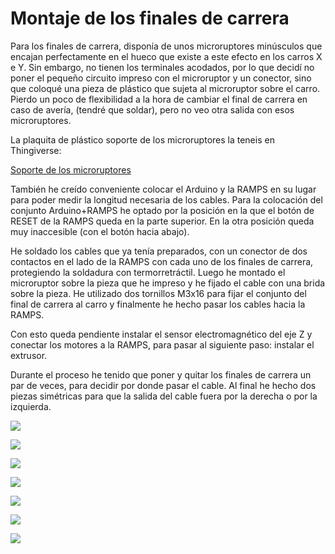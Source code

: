 # Montaje de los finales de carrera

Para los finales de carrera, disponía de unos microruptores minúsculos que encajan perfectamente en el hueco que existe a este efecto en los carros X e Y. Sin embargo, no tienen los terminales acodados, por lo que decidí no  poner el pequeño circuito impreso con el microruptor y un conector, sino que coloqué una pieza de plástico que sujeta al microruptor sobre el carro. Pierdo un poco de flexibilidad a la hora de cambiar el final de carrera en caso de avería, (tendré que soldar), pero no veo otra salida con esos microruptores.

La plaquita de plástico soporte de los microruptores la teneis en Thingiverse: 

  [Soporte de los microruptores](http://www.thingiverse.com/thing:1252133)

También he creído conveniente colocar el Arduino y la RAMPS en su lugar para poder medir la longitud necesaria de los cables. Para la colocación del conjunto Arduino+RAMPS he optado por la posición en la que el botón de RESET de la RAMPS queda en la parte superior. En la otra posición queda muy inaccesible (con el botón hacia abajo).

He soldado los cables que ya tenía preparados, con un conector de dos contactos en el lado de la RAMPS con cada uno de los finales de carrera, protegiendo la soldadura con termorretráctil. Luego he montado el microruptor sobre la pieza que he impreso y he fijado el cable con una brida sobre la pieza. He utilizado dos tornillos M3x16 para fijar el conjunto del final de carrera al carro y finalmente he hecho pasar los cables hacia la RAMPS.

Con esto queda pendiente instalar el sensor electromagnético del eje Z y conectar los motores a la RAMPS, para pasar al siguiente paso: instalar el extrusor.

Durante el proceso he tenido que poner y quitar los finales de carrera un par de veces, para decidir por donde pasar el cable. Al final he hecho dos piezas simétricas para que la salida del cable fuera por la derecha o por la izquierda.

![](https://lh3.googleusercontent.com/EQa8TJWtc_HT3rbBfRP6ule4XmnwQDXSoBROfCqelQUHR44wlfp3s_hDsWarqNeeBwUK1N7nmA=w1920-h1080-rw-no)

![](https://lh3.googleusercontent.com/H9g_VFZJhqMV06jsu2V2l-baEag2Q1AmzXDKo-M68QJM5pWzHqiLI_3z_hwiMQL5Xj43vR6t1g=w1920-h1080-rw-no)

![](https://lh3.googleusercontent.com/q8xQYRMr6rdtVZao83Q8KS-udGTzI_HRrJkXI8HqvSrFsN07EmEUM7JQMrqxzTdLwQ4IxoG2Hg=w1920-h1080-rw-no)

![](https://lh3.googleusercontent.com/_7nPYfIy8s62SbrlCpp72ec2lSpN_XtoUiVV0ypLc4lm6Q8ALuJ-4WFZjoL38YtgfwX7LIPDVw=w1920-h1080-rw-no)

![](https://lh3.googleusercontent.com/EaXaqxbQkMEFKrropAVmGkvutO_HH5iDSN-Nl79UUnHPl-lWSEttllQnSrfhBjWFJTNjMzJgDw=w1920-h1080-rw-no)

![](https://lh3.googleusercontent.com/q1IklBHkGdQuz044kSB1xmaDGiEmD-593p8i8Q1dOBI2EQ1TiPhf1uZAqAN_V0IkO6h_nOvhxw=w1920-h1080-rw-no)

![](https://lh3.googleusercontent.com/Oz2qnE5YbY4u75BG97P37uDHYUR9G8AeJ5K3XnY-h_A8vmXq3EEc6izSmbLnYdUZf_zXLcw17Q=w1920-h1080-rw-no)

